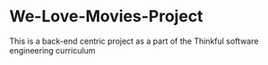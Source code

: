 # We-Love-Movies-Project
This is a back-end centric project as a part of the Thinkful software engineering curriculum
